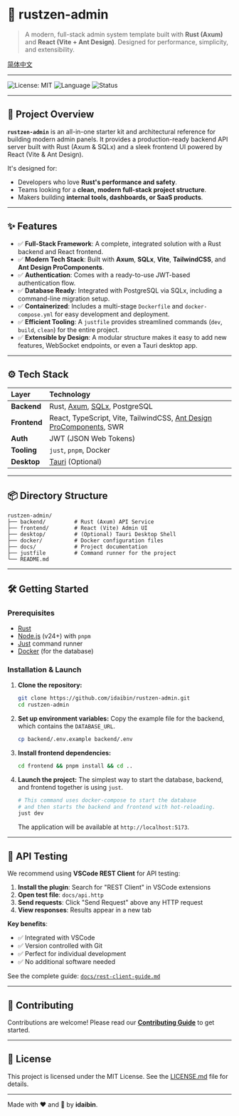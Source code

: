 # 🧩 rustzen-admin

> A modern, full-stack admin system template built with **Rust (Axum)** and **React (Vite + Ant Design)**. Designed for performance, simplicity, and extensibility.

[简体中文](./docs/README.md)

---

![License: MIT](https://img.shields.io/badge/License-MIT-blue.svg)
![Language](https://img.shields.io/badge/lang-Rust%20%7C%20TypeScript-orange.svg)
![Status](https://img.shields.io/badge/status-in%20development-yellow.svg)

---

## 🚀 Project Overview

**`rustzen-admin`** is an all-in-one starter kit and architectural reference for building modern admin panels. It provides a production-ready backend API server built with Rust (Axum & SQLx) and a sleek frontend UI powered by React (Vite & Ant Design).

It's designed for:

- Developers who love **Rust's performance and safety**.
- Teams looking for a **clean, modern full-stack project structure**.
- Makers building **internal tools, dashboards, or SaaS products**.

---

## ✨ Features

- ✅ **Full-Stack Framework**: A complete, integrated solution with a Rust backend and React frontend.
- ✅ **Modern Tech Stack**: Built with **Axum**, **SQLx**, **Vite**, **TailwindCSS**, and **Ant Design ProComponents**.
- ✅ **Authentication**: Comes with a ready-to-use JWT-based authentication flow.
- ✅ **Database Ready**: Integrated with PostgreSQL via SQLx, including a command-line migration setup.
- ✅ **Containerized**: Includes a multi-stage `Dockerfile` and `docker-compose.yml` for easy development and deployment.
- ✅ **Efficient Tooling**: A `justfile` provides streamlined commands (`dev`, `build`, `clean`) for the entire project.
- ✅ **Extensible by Design**: A modular structure makes it easy to add new features, WebSocket endpoints, or even a Tauri desktop app.

---

## ⚙️ Tech Stack

| Layer        | Technology                                                                                               |
| :----------- | :------------------------------------------------------------------------------------------------------- |
| **Backend**  | Rust, [Axum](https://github.com/tokio-rs/axum), [SQLx](https://github.com/launchbadge/sqlx), PostgreSQL  |
| **Frontend** | React, TypeScript, Vite, TailwindCSS, [Ant Design ProComponents](https://procomponents.ant.design/), SWR |
| **Auth**     | JWT (JSON Web Tokens)                                                                                    |
| **Tooling**  | `just`, `pnpm`, Docker                                                                                   |
| **Desktop**  | [Tauri](https://tauri.app/) (Optional)                                                                   |

---

## 📦 Directory Structure

```text
rustzen-admin/
├── backend/         # Rust (Axum) API Service
├── frontend/        # React (Vite) Admin UI
├── desktop/         # (Optional) Tauri Desktop Shell
├── docker/          # Docker configuration files
├── docs/            # Project documentation
├── justfile         # Command runner for the project
└── README.md
```

---

## 🛠️ Getting Started

### Prerequisites

- [Rust](https://www.rust-lang.org/tools/install)
- [Node.js](https://nodejs.org/) (v24+) with `pnpm`
- [Just](https://github.com/casey/just) command runner
- [Docker](https://www.docker.com/get-started) (for the database)

### Installation & Launch

1.  **Clone the repository:**

    ```bash
    git clone https://github.com/idaibin/rustzen-admin.git
    cd rustzen-admin
    ```

2.  **Set up environment variables:**
    Copy the example file for the backend, which contains the `DATABASE_URL`.

    ```bash
    cp backend/.env.example backend/.env
    ```

3.  **Install frontend dependencies:**

    ```bash
    cd frontend && pnpm install && cd ..
    ```

4.  **Launch the project:**
    The simplest way to start the database, backend, and frontend together is using `just`.

    ```bash
    # This command uses docker-compose to start the database
    # and then starts the backend and frontend with hot-reloading.
    just dev
    ```

    The application will be available at `http://localhost:5173`.

---

## 🧪 API Testing

We recommend using **VSCode REST Client** for API testing:

1. **Install the plugin**: Search for "REST Client" in VSCode extensions
2. **Open test file**: `docs/api.http`
3. **Send requests**: Click "Send Request" above any HTTP request
4. **View responses**: Results appear in a new tab

**Key benefits**:

- ✅ Integrated with VSCode
- ✅ Version controlled with Git
- ✅ Perfect for individual development
- ✅ No additional software needed

See the complete guide: [`docs/rest-client-guide.md`](docs/rest-client-guide.md)

---

## 🤝 Contributing

Contributions are welcome! Please read our [**Contributing Guide**](./docs/CONTRIBUTING.md) to get started.

---

## 📄 License

This project is licensed under the MIT License. See the [LICENSE.md](./LICENSE.md) file for details.

---

Made with ❤️ and 🦀 by **idaibin**.
